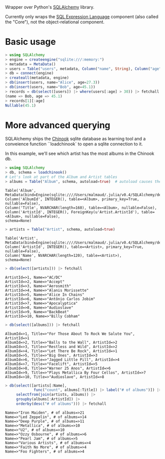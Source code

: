 Wrapper over Python's [SQLAlchemy](http://www.sqlalchemy.org/) library.

Currently only wraps the [SQL Expression Language](http://docs.sqlalchemy.org/en/rel_1_0/core/tutorial.html) component (also called the "Core"), not the object-relational component.


Basic usage
============

```julia
> using SQLAlchemy
> engine = createengine("sqlite:///:memory:")
> metadata = MetaData()
> users = Table("users", metadata, Column("name", String), Column("age", Real))
> db = connect(engine)
> createall(metadata, engine)
> db(insert(users, name="Alice", age=27.3))
> db(insert(users, name="Bob", age=45.1))
> records = db(select([users]) |> where(users[:age] > 30)) |> fetchall
(name => Bob, age => 45.1)
> records[1][:age] 
Nullable(45.1)
```

More advanced querying
===========

SQLAlchemy ships the [Chinook](https://chinookdatabase.codeplex.com/wikipage?title=Chinook_Schema&referringTitle=Home) sqlite database as learning tool and a conveience function ``loadchinook` to open a sqlite connection to it.

In this example, we'll see which artist has the most albums in the Chinook db.

```julia
> using SQLAlchemy
> db, schema = loadchinook()
# Let's look at part of the Album and Artist tables
> albums = Table("Album", schema, autoload=true)  # autoload causes the table schema to be read from the database
```

```
Table('Album', 
MetaData(bind=Engine(sqlite:////Users/malmaud/.julia/v0.4/SQLAlchemy/deps/data/Chinook_Sqlite.sqlite)), 
Column('AlbumId', INTEGER(), table=<Album>, primary_key=True, nullable=False), 
Column('Title', NVARCHAR(length=160), table=<Album>, nullable=False), 
Column('ArtistId', INTEGER(), ForeignKey(u'Artist.ArtistId'), table=<Album>, nullable=False), 
schema=None)
```

```julia
> artists = Table("Artist", schema, autoload=true)
```

```
Table('Artist', 
MetaData(bind=Engine(sqlite:////Users/malmaud/.julia/v0.4/SQLAlchemy/deps/data/Chinook_Sqlite.sqlite)), 
Column('ArtistId', INTEGER(), table=<Artist>, primary_key=True, nullable=False), 
Column('Name', NVARCHAR(length=120), table=<Artist>), 
schema=None)
```

```julia
> db(select([artists])) |> fetchall
```

```
ArtistId=>1, Name=>"AC/DC"
ArtistId=>2, Name=>"Accept"
ArtistId=>3, Name=>"Aerosmith"
ArtistId=>4, Name=>"Alanis Morissette"
ArtistId=>5, Name=>"Alice In Chains"
ArtistId=>6, Name=>"Antônio Carlos Jobim"
ArtistId=>7, Name=>"Apocalyptica"
ArtistId=>8, Name=>"Audioslave"
ArtistId=>9, Name=>"BackBeat"
ArtistId=>10, Name=>"Billy Cobham"
```

```julia
> db(select([albums])) |> fetchall
```

```
AlbumId=>1, Title=>"For Those About To Rock We Salute You", ArtistId=>1
AlbumId=>2, Title=>"Balls to the Wall", ArtistId=>2
AlbumId=>3, Title=>"Restless and Wild", ArtistId=>2
AlbumId=>4, Title=>"Let There Be Rock", ArtistId=>1
AlbumId=>5, Title=>"Big Ones", ArtistId=>3
AlbumId=>6, Title=>"Jagged Little Pill", ArtistId=>4
AlbumId=>7, Title=>"Facelift", ArtistId=>5
AlbumId=>8, Title=>"Warner 25 Anos", ArtistId=>6
AlbumId=>9, Title=>"Plays Metallica By Four Cellos", ArtistId=>7
AlbumId=>10, Title=>"Audioslave", ArtistId=>8
```

```julia
> db(select([artists[:Name],
             func("count", albums[:Title]) |> label("# of albums")]) |>
     selectfrom(join(artists, albums)) |>
     groupby(albums[:ArtistId]) |>
     orderby(desc("# of albums"))) |> fetchall
```     

```
Name=>"Iron Maiden", # of albums=>21
Name=>"Led Zeppelin", # of albums=>14
Name=>"Deep Purple", # of albums=>11
Name=>"Metallica", # of albums=>10
Name=>"U2", # of albums=>10
Name=>"Ozzy Osbourne", # of albums=>6
Name=>"Pearl Jam", # of albums=>5
Name=>"Various Artists", # of albums=>4
Name=>"Faith No More", # of albums=>4
Name=>"Foo Fighters", # of albums=>4
```
